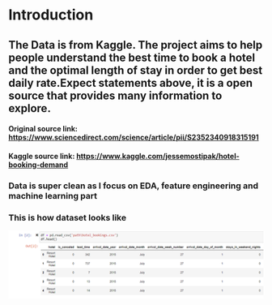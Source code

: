 # Introduction
## The Data is from Kaggle. The project aims to help people understand the best time to book a hotel and the optimal length of stay in order to get best daily rate.Expect statements above, it is a open source that provides many information to explore.
#### Original source link: https://www.sciencedirect.com/science/article/pii/S2352340918315191
#### Kaggle source link: https://www.kaggle.com/jessemostipak/hotel-booking-demand
### Data is super clean as I focus on EDA, feature engineering and machine learning part
### This is how dataset looks like
![This is how dataset looks like](https://github.com/JesseyZ/Machine-Learning---Hotel-Booking-Cancellation/blob/main/imgdocs/Loaddata2.jpg)

